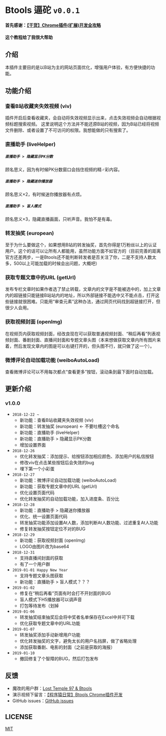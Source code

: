 # Btools 逼砣 `v0.0.1`

#### 首先感谢：[【干货】Chrome插件(扩展)开发全攻略](https://www.cnblogs.com/liuxianan/p/chrome-plugin-develop.html)
#### 这个教程给了我很大帮助

## 介绍
本插件主要目的是以B站为主的网站页面优化，增强用户体验，有方便快捷的功能。

## 功能介绍

### 查看B站收藏夹失效视频 (viv)
插件开启后查看收藏夹，会自动将失效视频显示出来，点击失效视频会自动根据视频标题搜索视频。
这里说明这个方法并不能还原B站的视频，因为B站已经将视频文件删除、或者设置了不可访问的权限。我想能做的只有搜索了。

### 直播助手 (liveHelper)

##### `直播助手 > 隐藏显示PK分数`
顾名思义，因为有时候PK分数窗口会挡住视频的精♂彩内容。

##### `直播助手 > 隐藏迷你播放器`
顾名思义×2，有时候迷你播放器有点烦。

##### `直播助手 > 盲人模式`
顾名思义×3，隐藏直播画面，只听声音。我怕不是有毒。

### 转发抽奖 (european)
至于为什么要做这个，如果想用B站的转发抽奖，首先你得是1万粉丝以上的认证用户。这个的话可以让所有人都能用，虽然功能方面不如官方的（目前完善的距离官方还差两步，一是Btools还不能判断转发者是否关注了你，二是不支持人数太多，500以上可能加载的时候会出问题，大概吧）

### 获取专题文章中的URL (getUrl)
发布专栏文章时如果作者选了禁止转载，文章内的文字是不能被选中的，加上文章内的超链接只能链接B站站内的地址，所以外部链接不能选中又不能点击，打开这些链接就很困难。只能用“审查元素”这种办法，通过网页代码找到超链接打开，但很少人会用。

### 获取视频封面 (openImg)
在视频页内获取视频封面，经改良现在可以获取普通视频封面、“稍后再看”列表视频封面、番剧封面、直播间封面和专题文章头图（本来想做获取文章内所有图片来着，然后发现文章内的图是可以右键打开的，但头图不行，就只做了这一个）。

### 微博评论自动加载功能 (weiboAutoLoad)
查看微博评论可以不用每次都点“查看更多”按钮，滚动条到最下面时自动加载。

## 更新介绍

### v1.0.0
* `2018-12-22 ~ `
   * 新功能：查看B站收藏夹失效视频 (viv)
   * 新功能：转发抽奖 (european) ← 不要吐槽这个命名
   * 新功能：直播助手 (liveHelper)
   * 新功能：直播助手 > 隐藏显示PK分数
   * 增加设置界面
* `2018-12-26`
   * 优化转发抽奖：添加提示、给按钮添加相应颜色、添加用户的私信按钮
   * 修改viv在点击某些按钮后会失效的bug
   * 埋下第一个小彩蛋
* `2018-12-27`
   * 新功能：微博评论自动加载功能 (weiboAutoLoad)
   * 新功能：获取专题文章中的URL (getUrl)
   * 优化设置页面代码
   * 优化转发抽奖的自动加载功能，加入进度条、百分比
* `2018-12-28`
   * 新功能：直播助手 > 隐藏迷你播放器
   * 优化、统一设置页面代码
   * 转发抽奖功能添加设置At人数，添加判断At人数功能、过滤重复At人功能
   * 修复转发抽奖按钮定位不对的BUG
* `2018-12-29`
   * 新功能：获取视频封面 (openImg)
   * LOGO由图片改为base64
* `2018-12-31`
   * 支持直播间封面的获取
   * 有了一个用户群
* `2019-01-01 Happy New Year`
   * 支持专题文章头图获取
   * 新功能：直播助手 > 盲人模式？？？
* `2019-01-02`
   * 修复在“稍后再看”页面有时会打不开封面的BUG
   * 盲人模式下H5播放器可以调声音
   * 打包等待发布（划掉
* `2019-01-06`
   * 转发抽奖结束抽奖后会将中奖者名单保存在Excel中并可下载
   * 优化获取专题文章中的URL功能
* `2019-01-07`
   * 转发抽奖添加手动新增用户功能
   * 优化转发抽奖的文字，避免太长的用户名挡屏，做了省略处理
   * 添加获取番剧、电影的封面（之前是获取的海报）
* `2019-01-10`
   * 撤回修复了个智障的BUG，然后打包发布

## 反馈
* 魔改的用户群：[Lost Temple 97 & Btools](https://jq.qq.com/?_wv=1027&k=5WdaKxF)
* 演示视频下留言：[【程序猿日常】Btools Chrome插件开发](https://www.bilibili.com/video/av38950957/)
* GitHub issues：[GitHub issues](https://github.com/imba97/Btools/issues)

## LICENSE
[MIT](https://github.com/imba97/Btools/blob/master/LICENSE)
